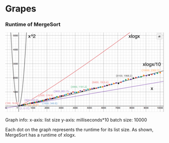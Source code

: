 # Grapes

### Runtime of MergeSort
![alt tag](https://raw.githubusercontent.com/JackieW001/Grapes/master/graph.tiff)

Graph info:
x-axis: list size
y-axis: milliseconds*10
batch size: 10000

Each dot on the graph represents the runtime for its list size.
As shown, MergeSort has a runtime of xlogx.
